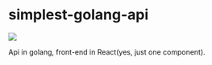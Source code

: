 # simplest-golang-api
![](https://cloud.githubusercontent.com/assets/10692276/16490676/491b2f60-3f0d-11e6-8e9b-d744475b10c3.png)

Api in golang, front-end in React(yes, just one component).
